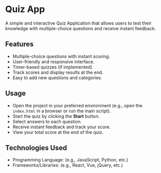 # Quiz App

A simple and interactive Quiz Application that allows users to test their knowledge with multiple-choice questions and receive instant feedback.

## Features

- Multiple-choice questions with instant scoring.
- User-friendly and responsive interface.
- Timer-based quizzes (if implemented).
- Track scores and display results at the end.
- Easy to add new questions and categories.

## Usage

- Open the project in your preferred environment (e.g., open the `index.html` in a browser or run the main script).
- Start the quiz by clicking the **Start** button.
- Select answers to each question.
- Receive instant feedback and track your score.
- View your total score at the end of the quiz.

## Technologies Used

- Programming Language: (e.g., JavaScript, Python, etc.)
- Frameworks/Libraries: (e.g., React, Vue, jQuery, etc.)
